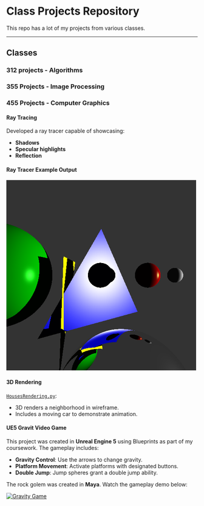 # Class Projects Repository
This repo has a lot of my projects from various classes. 

---

## Classes 
### **312 projects - Algorithms**

### **355 Projects - Image Processing**

### **455 Projects - Computer Graphics**

#### **Ray Tracing**
Developed a ray tracer capable of showcasing:
  - **Shadows**
  - **Specular highlights**
  - **Reflection**
  
#### **Ray Tracer Example Output**
![Ray Tracer on Various Objects](CS455/RayTracerFinal/program_6-scene_2.png)

#### **3D Rendering**
[`HousesRendering.py`](CS455/3DRendering/HousesRendering.py):
  - 3D renders a neighborhood in wireframe.
  - Includes a moving car to demonstrate animation.

#### **UE5 Gravit Video Game**
This project was created in **Unreal Engine 5** using Blueprints as part of my coursework. The gameplay includes:
- **Gravity Control**: Use the arrows to change gravity.
- **Platform Movement**: Activate platforms with designated buttons.
- **Double Jump**: Jump spheres grant a double jump ability.

The rock golem was created in **Maya**. Watch the gameplay demo below:

[![Gravity Game](https://img.youtube.com/vi/dummythumbnail.jpg)](https://drive.google.com/file/d/1SeWYGrSVbLvafB8l22DgEIOayhqYdU9N/view?usp=drive_link)

